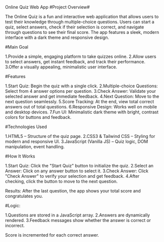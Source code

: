 Online Quiz Web App
#Project Overview#

The Online Quiz is a fun and interactive web application that allows users to test their knowledge through multiple-choice questions. Users can start a quiz, select answers, check if their selection is correct, and navigate through questions to see their final score. The app features a sleek, modern interface with a dark theme and responsive design.

#Main Goal

1.Provide a simple, engaging platform to take quizzes online.
2.Allow users to select answers, get instant feedback, and track their performance.
3.Offer a visually appealing, minimalistic user interface.

#Features

1.Start Quiz: Begin the quiz with a single click.
2.Multiple-choice Questions: Select from 4 answer options per question.
3.Check Answer: Validate your selected answer and get immediate feedback.
4.Next Question: Move to the next question seamlessly.
5.Score Tracking: At the end, view total correct answers out of total questions.
6.Responsive Design: Works well on mobile and desktop devices.
7.Fun UI: Minimalistic dark theme with bright, contrast colors for buttons and feedback.

#Technologies Used

1.HTML5 – Structure of the quiz page.
2.CSS3 & Tailwind CSS – Styling for modern and responsive UI.
3.JavaScript (Vanilla JS) – Quiz logic, DOM manipulation, event handling.

#How It Works

1.Start Quiz: Click the "Start Quiz" button to initialize the quiz.
2.Select an Answer: Click on any answer button to select it.
3.Check Answer: Click "Check Answer" to verify your selection and get feedback.
4.After checking, click the button to move to the next question.

Results: After the last question, the app shows your total score and congratulates you.

#Logic:

1.Questions are stored in a JavaScript array.
2.Answers are dynamically rendered.
3.Feedback messages show whether the answer is correct or incorrect.

Score is incremented for each correct answer.
